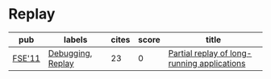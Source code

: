 # Replay

|pub|labels|cites|score|title|
|---|------|-----|-----|-----|
|[FSE'11](https://dblp.org/db/conf/sigsoft/fse2011.html)|[Debugging](Debugging.md), [Replay](Replay.md)|23|0|[Partial replay of long-running applications](https://scholar.google.com/scholar?q=Partial+replay+of+long-running+applications)|

